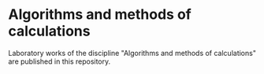 # Algorithms and methods of calculations

Laboratory works of the discipline "Algorithms and methods of calculations" are published in this repository.
